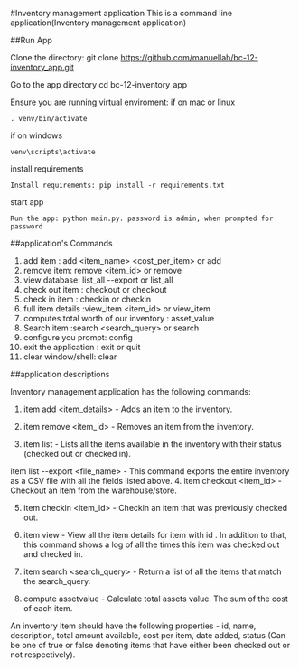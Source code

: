 #Inventory management application
This is a command line application(Inventory management application) 

##Run App

Clone the directory: git clone https://github.com/manuellah/bc-12-inventory_app.git

Go to the app directory cd bc-12-inventory_app

Ensure you are running virtual enviroment:
if on mac or linux

```console
. venv/bin/activate 
```
if on windows
```console
venv\scripts\activate 
```
install requirements
```console
Install requirements: pip install -r requirements.txt
```
start app
```console
Run the app: python main.py. password is admin, when prompted for password
```

##application's Commands

1. add item : add <item_name> <quantity> <cost_per_item> or add
2. remove item: remove <item_id> or remove
3. view database: list_all --export <filename> or list_all
4. check out item : checkout <number> or checkout
5. check in item : checkin <number> or checkin
6. full item details :view_item <item_id> or view_item
7. computes total worth of our inventory : asset_value
8. Search item :search <search_query> or search
9. configure you prompt: config <prompt string>
10. exit the application : exit or quit
11. clear window/shell: clear


##application descriptions

Inventory management application has the following commands:

1. item add <item_details> - Adds an item to the inventory.

2. item remove <item_id> - Removes an item from the inventory.

3. item list - Lists all the items available in the inventory with their status (checked out or checked in).

item list --export <file_name> - This command exports the entire inventory as a CSV file with all the fields listed above.
4. item checkout <item_id> - Checkout an item from the warehouse/store.

5. item checkin <item_id> - Checkin an item that was previously checked out.

6. item view <id> - View all the item details for item with id <id>. In addition to that, this command shows a log of all the times this item was checked out and checked in.

7. item search <search_query> - Return a list of all the items that match the search_query.

8. compute assetvalue - Calculate total assets value. The sum of the cost of each item.

An inventory item should have the following properties - id, name, description, total amount available, cost per item, date added, status (Can be one of true or false denoting items that have either been checked out or not respectively).


